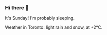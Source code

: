 ### Hi there :wave:

It's Sunday! I'm probably sleeping.

Weather in Toronto: light rain and snow, at +2°C.
